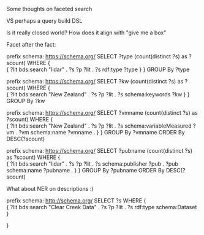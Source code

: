 Some thoughts on faceted search

VS perhaps a query build DSL

Is it really closed world?
How does it align with "give me a box"

Facet after the fact:

prefix schema: <https://schema.org/> 
SELECT ?type (count(distinct ?s) as ?scount)
WHERE {   
  {
       ?lit bds:search "lidar" .
       ?s ?p ?lit .
       ?s rdf:type ?type
       }
}
GROUP By ?type

prefix schema: <https://schema.org/> 
SELECT  ?kw (count(distinct ?s) as ?scount)
WHERE {   
  {
       ?lit bds:search "New Zealand" .
       ?s ?p ?lit .
       ?s schema:keywords ?kw
       }
}
GROUP By ?kw

prefix schema: <https://schema.org/> 
SELECT  ?vmname (count(distinct ?s) as ?scount)
WHERE {   
  {
       ?lit bds:search "New Zealand" .
       ?s ?p ?lit .
       ?s schema:variableMeasured ?vm .
       ?vm schema:name ?vmname .
       }
}
GROUP By ?vmname 
ORDER By DESC(?scount)


prefix schema: <https://schema.org/> 
SELECT  ?pubname (count(distinct ?s) as ?scount)
WHERE {   
  {
       ?lit bds:search "lidar" .
       ?s ?p ?lit .
       ?s schema:publisher ?pub .
       ?pub schema:name ?pubname .
       }
}
GROUP By ?pubname 
ORDER By DESC(?scount)

What about NER on descriptions  :)


prefix schema: <http://schema.org/> 
SELECT  ?s
WHERE {   
  {
       ?lit bds:search "Clear Creek Data" .
       ?s ?p ?lit .
       ?s rdf:type schema:Dataset
       }

}